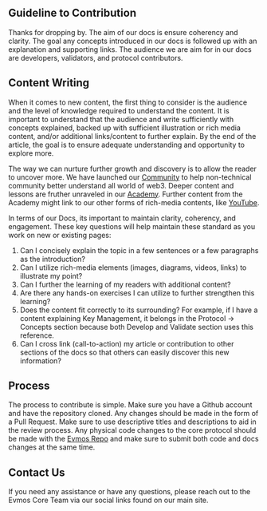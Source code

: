 ## Guideline to Contribution

Thanks for dropping by. The aim of our docs is ensure coherency and clarity. The goal any concepts introduced in our
docs is followed up with an explanation and supporting links. The audience we are aim for in our docs are developers,
validators, and protocol contributors.

## Content Writing

When it comes to new content, the first thing to consider is the audience and the level of knowledge required to
understand the content. It is important to understand that the audience and write sufficiently with concepts explained,
backed up with sufficient illustration or rich media content, and/or additional links/content to further explain. By the
end of the article, the goal is to ensure adequate understanding and opportunity to explore more.

The way we can nurture further growth and discovery is to allow the reader to uncover more. We have launched our
[Community](https://community.evmos.org) to help non-technical community better understand all world of web3. Deeper
content and lessons are fruther unraveled in our [Academy](https://academy.evmos.org). Further content from the Academy might
link to our other forms of rich-media contents, like [YouTube](https://www.youtube.com/@Evmos).

In terms of our Docs, its important to maintain clarity, coherency, and engagement. These key questions will help maintain
these standard as you work on new or existing pages:

1. Can I concisely explain the topic in a few sentences or a few paragraphs as the introduction?
2. Can I utilize rich-media elements (images, diagrams, videos, links) to illustrate my point?
3. Can I further the learning of my readers with additional content?
4. Are there any hands-on exercises I can utilize to further strengthen this learning?
5. Does the content fit correctly to its surrounding? For example, if I have a content explaining Key Management, it
belongs in the Protocol -> Concepts section because both Develop and Validate section uses this reference.
6. Can I cross link (call-to-action) my article or contribution to other sections of the docs so that others can easily
discover this new information?

## Process

The process to contribute is simple. Make sure you have a Github account and have the repository cloned. Any changes should
be made in the form of a Pull Request. Make sure to use descriptive titles and descriptions to aid in the review process.
Any physical code changes to the core protocol should be made with the [Evmos Repo](https://github.com/evmos/evmos/) and
make sure to submit both code and docs changes at the same time.

## Contact Us

If you need any assistance or have any questions, please reach out to the Evmos Core Team via our social links found on our
main site.
